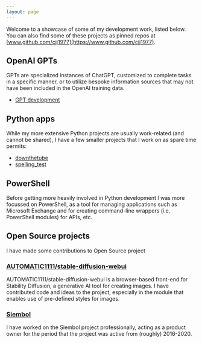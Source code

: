 ```yaml
---
layout: page
---
```


Welcome to a showcase of some of my development work, listed below. You can also
find some of these projects as pinned repos at
[www.github.com/cjj1977](https://www.github.com/cjj1977).

## OpenAI GPTs

GPTs are specialized instances of ChatGPT, customized to complete tasks in a
specific manner, or to utilize bespoke information sources that may not have
been included in the OpenAI training data.

* [GPT development](https://gpt.joynt.co.uk)

## Python apps

While my more extensive Python projects are usually work-related (and cannot be
shared), I have a few smaller projects that I work on as spare time permits:

* [downthetube](./downthetube.md)
* [spelling_test](./spelling_test.md)

## PowerShell

Before getting more heavily involved in Python development I was more focussed
on PowerShell, as a tool for managing applications such as Microsoft Exchange
and for creating command-line wrappers (i.e. PowerShell modules) for APIs, etc.

## Open Source projects

I have made some contributions to Open Source project

### [AUTOMATIC1111/stable-diffusion-webui](https://github.com/AUTOMATIC1111/stable-diffusion-webui)

AUTOMATIC1111/stable-diffusion-webui is a browser-based front-end for Stability
Diffusion, a generative AI tool for creating images. I have contributed code and
ideas to the project, especially in the module that enables use of pre-defined
styles for images.

### [Siembol](https://siembol.io/)

I have worked on the Siembol project professionally, acting as a product owner
for the period that the project was active from (roughly) 2016-2020.

